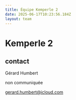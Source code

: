 ```yaml
---
title: Équipe Kemperle 2
date: 2025-06-17T10:23:56.184Z
layout: team
---
```


# Kemperle 2



## contact 

Gérard Humbert

non communiquée

gerard.humbert@icloud.com

